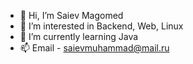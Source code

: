 - 👋 Hi, I’m Saiev Magomed
- 👀 I’m interested in Backend, Web, Linux
- 🌱 I’m currently learning Java
- 📫 Email - saievmuhammad@mail.ru
